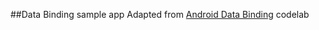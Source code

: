 ##Data Binding sample app
Adapted from [Android Data Binding](https://codelabs.developers.google.com/codelabs/android-databinding/index.html?index=..%2F..index#0) codelab
